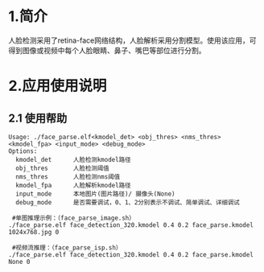 # 1.简介

人脸检测采用了retina-face网络结构，人脸解析采用分割模型。使用该应用，可得到图像或视频中每个人脸眼睛、鼻子、嘴巴等部位进行分割。

# 2.应用使用说明

## 2.1 使用帮助

```
Usage: ./face_parse.elf<kmodel_det> <obj_thres> <nms_thres> <kmodel_fpa> <input_mode> <debug_mode>
Options:
  kmodel_det      人脸检测kmodel路径
  obj_thres       人脸检测阈值
  nms_thres       人脸检测nms阈值
  kmodel_fpa      人脸解析kmodel路径
  input_mode      本地图片(图片路径)/ 摄像头(None)
  debug_mode      是否需要调试，0、1、2分别表示不调试、简单调试、详细调试
 
 #单图推理示例：（face_parse_image.sh）
./face_parse.elf face_detection_320.kmodel 0.4 0.2 face_parse.kmodel 1024x768.jpg 0

 #视频流推理：（face_parse_isp.sh）
./face_parse.elf face_detection_320.kmodel 0.4 0.2 face_parse.kmodel None 0
```



